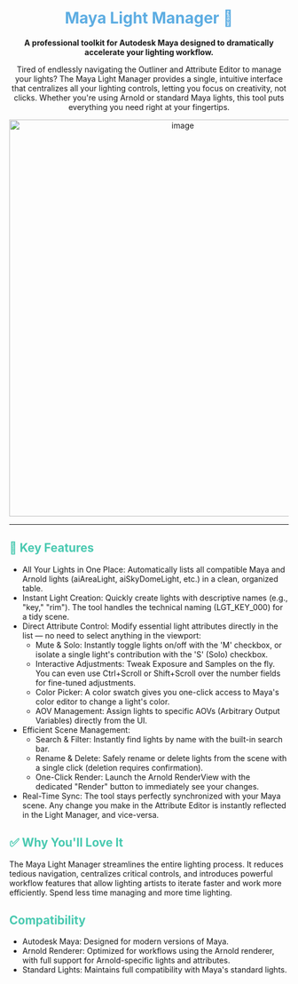   <h1 align="center" style="color: #5DADE2;">Maya Light Manager 🔦</h1>

  <p align="center">
    <strong>A professional toolkit for Autodesk Maya designed to dramatically accelerate your lighting workflow.</strong>
  </p>


  <p align="center">
    Tired of endlessly navigating the Outliner and Attribute Editor to manage your lights? The Maya Light Manager provides a single, intuitive interface that centralizes
  all your lighting controls, letting you focus on creativity, not clicks. Whether you're using Arnold or standard Maya lights, this tool puts everything you need right at
   your fingertips.
  </p>


  <p align="center">
    <img width="610" height="715" alt="image" src="https://github.com/user-attachments/assets/cbf9bab2-8728-4f86-92e7-f5b34c8929e8" />

  </p>

  ---

  <h2 style="color: #48C9B0;">🚀 Key Features</h2>


   * All Your Lights in One Place: Automatically lists all compatible Maya and Arnold lights (aiAreaLight, aiSkyDomeLight, etc.) in a clean, organized table.
   * Instant Light Creation: Quickly create lights with descriptive names (e.g., "key," "rim"). The tool handles the technical naming (LGT_KEY_000) for a tidy scene.
   * Direct Attribute Control: Modify essential light attributes directly in the list — no need to select anything in the viewport:
       * Mute & Solo: Instantly toggle lights on/off with the 'M' checkbox, or isolate a single light's contribution with the 'S' (Solo) checkbox.
       * Interactive Adjustments: Tweak Exposure and Samples on the fly. You can even use Ctrl+Scroll or Shift+Scroll over the number fields for fine-tuned adjustments.
       * Color Picker: A color swatch gives you one-click access to Maya's color editor to change a light's color.
       * AOV Management: Assign lights to specific AOVs (Arbitrary Output Variables) directly from the UI.
   * Efficient Scene Management:
       * Search & Filter: Instantly find lights by name with the built-in search bar.
       * Rename & Delete: Safely rename or delete lights from the scene with a single click (deletion requires confirmation).
       * One-Click Render: Launch the Arnold RenderView with the dedicated "Render" button to immediately see your changes.
   * Real-Time Sync: The tool stays perfectly synchronized with your Maya scene. Any change you make in the Attribute Editor is instantly reflected in the Light Manager, and
      vice-versa.

  <h2 style="color: #48C9B0;">✅ Why You'll Love It</h2>


  The Maya Light Manager streamlines the entire lighting process. It reduces tedious navigation, centralizes critical controls, and introduces powerful workflow features
  that allow lighting artists to iterate faster and work more efficiently. Spend less time managing and more time lighting.

  <h2 style="color: #48C9B0;">Compatibility</h2>


   * Autodesk Maya: Designed for modern versions of Maya.
   * Arnold Renderer: Optimized for workflows using the Arnold renderer, with full support for Arnold-specific lights and attributes.
   * Standard Lights: Maintains full compatibility with Maya's standard lights.
